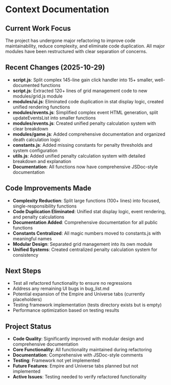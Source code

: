 # Context Documentation

## Current Work Focus
The project has undergone major refactoring to improve code maintainability, reduce complexity, and eliminate code duplication. All major modules have been restructured with clear separation of concerns.

## Recent Changes (2025-10-29)
- **script.js**: Split complex 145-line gain click handler into 15+ smaller, well-documented functions
- **script.js**: Extracted 120+ lines of grid management code to new modules/grid.js module
- **modules/ui.js**: Eliminated code duplication in stat display logic, created unified rendering functions
- **modules/events.js**: Simplified complex event HTML generation, split updateEventsList into smaller functions
- **modules/events.js**: Created unified penalty calculation system with clear breakdown
- **modules/game.js**: Added comprehensive documentation and organized death calculation logic
- **constants.js**: Added missing constants for penalty thresholds and system configuration
- **utils.js**: Added unified penalty calculation system with detailed breakdown and explanation
- **Documentation**: All functions now have comprehensive JSDoc-style documentation

## Code Improvements Made
- **Complexity Reduction**: Split large functions (100+ lines) into focused, single-responsibility functions
- **Code Duplication Eliminated**: Unified stat display logic, event rendering, and penalty calculations
- **Documentation Added**: Comprehensive documentation for all public functions
- **Constants Centralized**: All magic numbers moved to constants.js with meaningful names
- **Modular Design**: Separated grid management into its own module
- **Unified Systems**: Created centralized penalty calculation system for consistency

## Next Steps
- Test all refactored functionality to ensure no regressions
- Address any remaining UI bugs in bug_list.md
- Potential expansion of the Empire and Universe tabs (currently placeholders)
- Testing framework implementation (tests directory exists but is empty)
- Performance optimization based on testing results

## Project Status
- **Code Quality**: Significantly improved with modular design and comprehensive documentation
- **Core Functionality**: All functionality maintained during refactoring
- **Documentation**: Comprehensive with JSDoc-style comments
- **Testing**: Framework not yet implemented
- **Future Features**: Empire and Universe tabs planned but not implemented
- **Active Issues**: Testing needed to verify refactored functionality